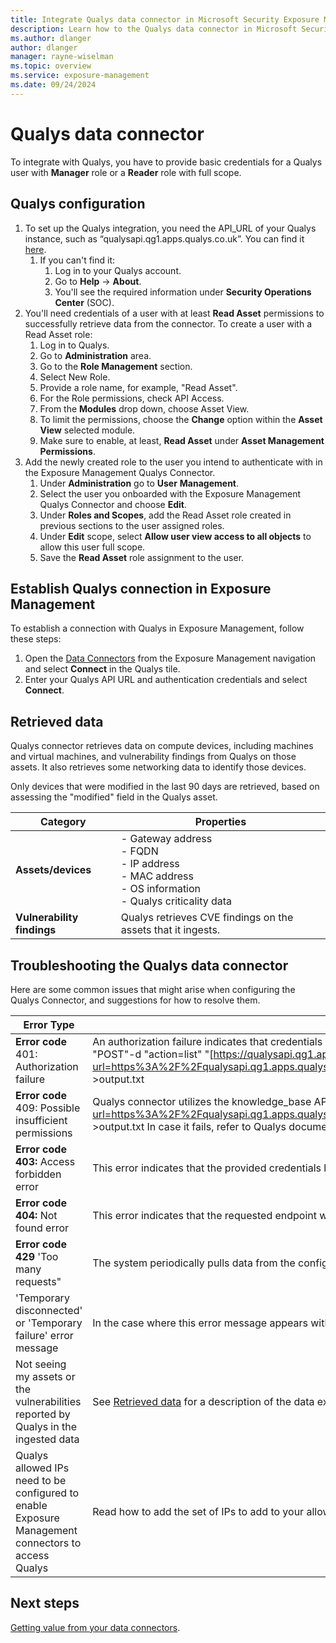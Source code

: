 ```yaml
---
title: Integrate Qualys data connector in Microsoft Security Exposure Management
description: Learn how to the Qualys data connector in Microsoft Security Exposure Management.
ms.author: dlanger
author: dlanger
manager: rayne-wiselman
ms.topic: overview
ms.service: exposure-management
ms.date: 09/24/2024
---
```


# Qualys data connector

To integrate with Qualys, you have to provide basic credentials for a Qualys user with **Manager** role or a **Reader** role with full scope.

## Qualys configuration

1. To set up the Qualys integration, you need the API_URL of your Qualys instance, such as “qualysapi.qg1.apps.qualys.co.uk”. You can find it [here](https://www.qualys.com/platform-identification/).
   1. If you can't find it:
      1. Log in to your Qualys account.
      2. Go to **Help** → **About**.
      3. You'll see the required information under **Security Operations Center** (SOC).
1. You'll need credentials of a user with at least **Read Asset** permissions to successfully retrieve data from the connector. To create a user with a Read Asset role:
   1. Log in to Qualys.
   2. Go to **Administration** area.
   3. Go to the **Role Management** section.
   4. Select New Role.
   5. Provide a role name, for example, "Read Asset".
   6. For the Role permissions, check API Access.
   7. From the **Modules** drop down, choose Asset View.
   8. To limit the permissions, choose the **Change** option within the **Asset View** selected module.
   9. Make sure to enable, at least, **Read Asset** under **Asset Management Permissions**.
1. Add the newly created role to the user you intend to authenticate with in the Exposure Management Qualys Connector.
   1. Under **Administration** go to **User** **Management**.
   2. Select the user you onboarded with the Exposure Management Qualys Connector and choose **Edit**.
   3. Under **Roles and Scopes**, add the Read Asset role created in previous sections to the user assigned roles.
   4. Under **Edit** scope, select **Allow user view access to all objects** to allow this user full scope.
   5. Save the **Read Asset** role assignment to the user.

## Establish Qualys connection in Exposure Management

To establish a connection with Qualys in Exposure Management, follow these steps:

1. Open the [Data Connectors](https://security.microsoft.com/exposure-data-connectors) from the Exposure Management navigation and select **Connect** in the Qualys tile.
1. Enter your Qualys API URL and authentication credentials and select **Connect**.

## Retrieved data

Qualys connector retrieves data on compute devices, including machines and virtual machines, and vulnerability findings from Qualys on those assets. It also retrieves some networking data to identify those devices.

Only devices that were modified in the last 90 days are retrieved, based on assessing the "modified" field in the Qualys asset.

| **Category**            | **Properties**                                                                 |
|-------------------------|--------------------------------------------------------------------------------|
| **Assets/devices**      | - Gateway address<br>- FQDN<br>- IP address<br>- MAC address<br>- OS information<br>- Qualys criticality data |
| **Vulnerability findings** | Qualys retrieves CVE findings on the assets that it ingests.                    |

## Troubleshooting the Qualys data connector

Here are some common issues that might arise when configuring the Qualys Connector, and suggestions for how to resolve them.

| **Error Type**                                                    | **Troubleshooting Action**                                   |
| ------------------------------------------------------------ | ------------------------------------------------------------ |
| **Error code** 401: Authorization failure                    | An authorization failure indicates that credentials might not be correct, or there might not be sufficient permissions to access the Qualys data. Check your credentials and make sure they're correct and valid. Also check that your credentials have the required permissions. See the Qualys [configuration section](#qualys-configuration) for details on how to assign the appropriate role and scope. You can validate your user credentials by running the following:curl -u "user:password" -H "X-Requested-With: Curl" -X "POST"-d "action=list" "[https://qualysapi.qg1.apps.qualys.ca/qps/rest/2.0/search/am/hostasset](https://nam06.safelinks.protection.outlook.com/?url=https%3A%2F%2Fqualysapi.qg1.apps.qualys.ca%2Fqps%2Frest%2F2.0%2Fsearch%2Fam%2Fhostasset&data=05\|02\|dlanger@microsoft.com\|16df3effc63244b6236808dcfe9c61d1\|72f988bf86f141af91ab2d7cd011db47\|1\|0\|638665194889139624\|Unknown\|TWFpbGZsb3d8eyJFbXB0eU1hcGkiOnRydWUsIlYiOiIwLjAuMDAwMCIsIlAiOiJXaW4zMiIsIkFOIjoiTWFpbCIsIldUIjoyfQ%3D%3D\|0\|\|\|&sdata=cnChKl0R%2BvXdnHEyWXwtokJXLWfJTBEkZksbJEvqiqA%3D&reserved=0)" >output.txt |
| **Error code** 409: Possible insufficient permissions        | Qualys connector utilizes the knowledge_base API which requires specific permissions. You can see more details in the KnowledgeBase section of [this Qualys API document](https://nam06.safelinks.protection.outlook.com/?url=https%3A%2F%2Fcdn2.qualys.com%2Fdocs%2Fqualys-api-vmpc-user-guide.pdf&data=05\|02\|dlanger@microsoft.com\|16df3effc63244b6236808dcfe9c61d1\|72f988bf86f141af91ab2d7cd011db47\|1\|0\|638665194889160705\|Unknown\|TWFpbGZsb3d8eyJFbXB0eU1hcGkiOnRydWUsIlYiOiIwLjAuMDAwMCIsIlAiOiJXaW4zMiIsIkFOIjoiTWFpbCIsIldUIjoyfQ%3D%3D\|0\|\|\|&sdata=6VlESEXXIudzrf3WFAqAqXu775Q72%2FynZxGt75W0%2BVk%3D&reserved=0). To validate the provided user has sufficient permissions, run the following command and verify it succeeds:curl -u "user:password" -H "X-Requested-With: Curl" -X "POST"-d "action=list""[https://qualysapi.qg1.apps.qualys.ca/api/2.0/fo/knowledge_base/vuln/](https://nam06.safelinks.protection.outlook.com/?url=https%3A%2F%2Fqualysapi.qg1.apps.qualys.ca%2Fapi%2F2.0%2Ffo%2Fknowledge_base%2Fvuln%2F&data=05\|02\|dlanger@microsoft.com\|16df3effc63244b6236808dcfe9c61d1\|72f988bf86f141af91ab2d7cd011db47\|1\|0\|638665194889173173\|Unknown\|TWFpbGZsb3d8eyJFbXB0eU1hcGkiOnRydWUsIlYiOiIwLjAuMDAwMCIsIlAiOiJXaW4zMiIsIkFOIjoiTWFpbCIsIldUIjoyfQ%3D%3D\|0\|\|\|&sdata=g8%2BzcLq3rI%2B2%2F6ii9WNiyKBsHzGU7vQPfMKT232C5f4%3D&reserved=0)" >output.txt In case it fails, refer to Qualys documentation to mitigate. |
| **Error code 403:** Access forbidden error                   | This error indicates that the provided credentials lack the necessary permissions to run the requested APIs. Update your credentials with the proper permissions as described in the [configuration section](#qualys-configuration), and make sure they have at minimum the Read Asset permissions. |
| **Error code 404:** Not found error                          | This error indicates that the requested endpoint wasn't found to be reachable. Verify that your Qualys API endpoint is correct, see the [configuration section](#qualys-configuration) for details. |
| **Error code 429** 'Too many requests"                       | The system periodically pulls data from the configured external providers, which might have a limit on the number of concurrent requests. We recommend creating a dedicated user or account for the connector to avoid reaching this limit. |
| 'Temporary disconnected' or 'Temporary failure' error message | In the case where this error message appears without any additional information, verify the connector configuration (API endpoint and credentials). If these are valid and the issue doesn't resolve on its own, contact Support. |
| Not seeing my assets or the vulnerabilities reported by Qualys in the ingested data | See [Retrieved data](#retrieved-data) for a description of the data expected to be retrieved by the Qualys connector. If there's still missing data, contact Support. |
| Qualys allowed IPs need to be configured to enable Exposure Management connectors to access Qualys | Read how to add the set of IPs to add to your allowlist here: [Allowlist IP addresses](configure-data-connectors.md#allowlist-ip-addresses). |

## Next steps

[Getting value from your data connectors](value-data-connectors.md).
